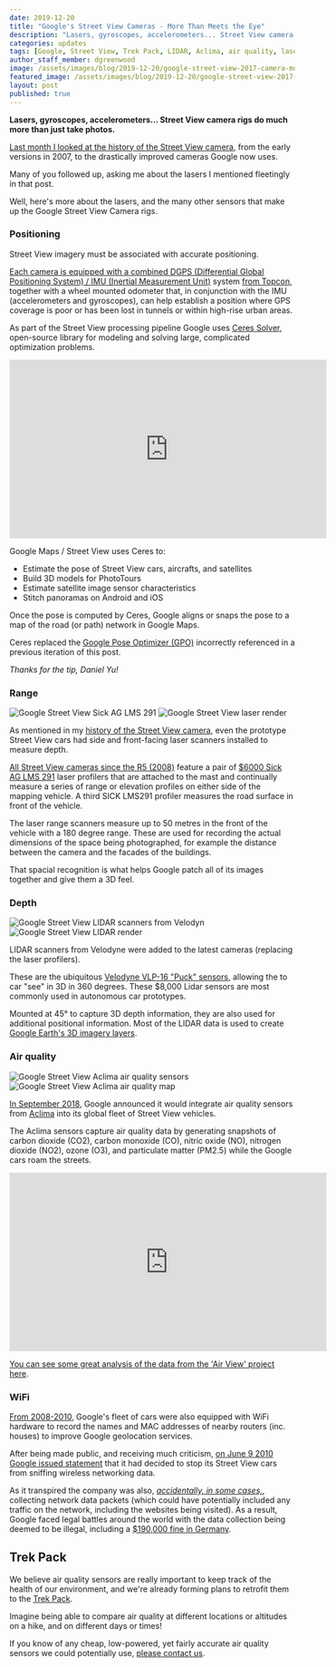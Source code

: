 ```yaml
---
date: 2019-12-20
title: "Google's Street View Cameras - More Than Meets the Eye"
description: "Lasers, gyroscopes, accelerometers... Street View camera rigs do much more than just take photos."
categories: updates
tags: [Google, Street View, Trek Pack, LIDAR, Aclima, air quality, laser scanner, DGPS, GPS]
author_staff_member: dgreenwood
image: /assets/images/blog/2019-12-20/google-street-view-2017-camera-mounted-meta.jpg
featured_image: /assets/images/blog/2019-12-20/google-street-view-2017-camera-mounted-sm.jpg
layout: post
published: true
---
```


**Lasers, gyroscopes, accelerometers... Street View camera rigs do much more than just take photos.**

[Last month I looked at the history of the Street View camera](/blog/2019/history-of-google-street-view-cameras), from the early versions in 2007, to the drastically improved cameras Google now uses.

Many of you followed up, asking me about the lasers I mentioned fleetingly in that post.

Well, here's more about the lasers, and the many other sensors that make up the Google Street View Camera rigs.

### Positioning

Street View imagery must be associated with accurate positioning.

[Each camera is equipped with a combined DGPS (Differential Global Positioning System) / IMU (Inertial Measurement Unit)](https://books.google.co.uk/books?id=dGpQDwAAQBAJ&pg=PA83&lpg=PA83) system [from Topcon](https://www.topconpositioning.com/mapping), together with a wheel mounted odometer that, in conjunction with the IMU (accelerometers and gyroscopes), can help establish a position where GPS coverage is poor or has been lost in tunnels or within high-rise urban areas.

As part of the Street View processing pipeline Google uses [Ceres Solver](http://ceres-solver.org), open-source library for modeling and solving large, complicated optimization problems.

<iframe width="560" height="315" src="https://www.youtube.com/embed/z00ORu4bU-A" frameborder="0" allow="accelerometer; autoplay; encrypted-media; gyroscope; picture-in-picture" allowfullscreen></iframe>

Google Maps / Street View uses Ceres to:

* Estimate the pose of Street View cars, aircrafts, and satellites
* Build 3D models for PhotoTours
* Estimate satellite image sensor characteristics
* Stitch panoramas on Android and iOS

Once the pose is computed by Ceres, Google aligns or snaps the pose to a map of the road (or path) network in Google Maps.

Ceres replaced the [Google Pose Optimizer (GPO)](http://code.google.com/p/gpo/wiki/GPO) incorrectly referenced in a previous iteration of this post.

_Thanks for the tip, Daniel Yu!_

### Range

<img class="img-fluid" src="/assets/images/blog/2019-12-20/google-street-view-sick-lms-291.jpg" alt="Google Street View Sick AG LMS 291" title="Google Street View Sick AG LMS 291" />

<img class="img-fluid" src="/assets/images/blog/2019-12-20/google-street-view-camera-laser-output.png" alt="Google Street View laser render" title="Google Street View laser render" />

As mentioned in my [history of the Street View camera](/blog/2019/history-of-google-street-view-cameras), even the prototype Street View cars had side and front-facing laser scanners installed to measure depth.

[All Street View cameras since the R5 (2008)](https://books.google.co.uk/books?id=dGpQDwAAQBAJ&pg=PA83&lpg=PA83) feature a pair of [$6000 Sick AG LMS 291](https://www.sick.com/gb/en/detection-and-ranging-solutions/2d-lidar-sensors/lms2xx/lms291-s05/p/p109849) laser profilers that are attached to the mast and continually measure a series of range or elevation profiles on either side of the mapping vehicle. A third SICK LMS291 profiler measures the road surface in front of the vehicle.

The laser range scanners measure up to 50 metres in the front of the vehicle with a 180 degree range. These are used for recording the actual dimensions of the space being photographed, for example the distance between the camera and the facades of the buildings. 

That spacial recognition is what helps Google patch all of its images together and give them a 3D feel.

### Depth

<img class="img-fluid" src="/assets/images/blog/2019-12-20/google-street-view-lidar-velodyn.jpg" alt="Google Street View LIDAR scanners from Velodyn" title="Google Street View LIDAR scanners from Velodyn" />

<img class="img-fluid" src="/assets/images/blog/2019-12-20/google-street-view-camera-lidar-output.jpg" alt="Google Street View LIDAR render" title="Google Street View LIDAR render" />

LIDAR scanners from Velodyne were added to the latest cameras (replacing the laser profilers).

These are the ubiquitous [Velodyne VLP-16 "Puck" sensors](http://velodynelidar.com/products.html), allowing the to car "see" in 3D in 360 degrees. These $8,000 Lidar sensors are most commonly used in autonomous car prototypes.

Mounted at 45° to capture 3D depth information, they are also used for additional positional information. Most of the LIDAR data is used to create [Google Earth's 3D imagery layers](https://support.google.com/earth/answer/148131?hl=en).

### Air quality

<img class="img-fluid" src="/assets/images/blog/2019-12-20/google-street-view-aclima-air-quality.jpg" alt="Google Street View Aclima air quality sensors" title="Google Street View Aclima air quality sensors" />

<img class="img-fluid" src="/assets/images/blog/2019-12-20/google-street-view-aclima-air-quality-map.png" alt="Google Street View Aclima air quality map" title="Google Street View Aclima air quality map" />

[In September 2018](https://techcrunch.com/2018/09/12/google-street-view-cars-are-now-roaming-around-the-planet-checking-our-atmosphere-with-these-sensors/), Google announced it would integrate air quality sensors from [Aclima](https://aclima.io/#products) into its global fleet of Street View vehicles.

The Aclima sensors capture air quality data by generating snapshots of carbon dioxide (CO2), carbon monoxide (CO), nitric oxide (NO), nitrogen dioxide (NO2), ozone (O3), and particulate matter (PM2.5) while the Google cars roam the streets.

<iframe width="560" height="315" src="https://www.youtube.com/embed/mssOGUbqVuc" frameborder="0" allow="accelerometer; autoplay; encrypted-media; gyroscope; picture-in-picture" allowfullscreen></iframe>

[You can see some great analysis of the data from the 'Air View' project here](https://www.google.com/earth/outreach/special-projects/air-quality/).

### WiFi

[From 2008-2010](https://www.wired.com/2014/04/threatlevel_0401_streetview/), Google's fleet of cars were also equipped with WiFi hardware to record the names and MAC addresses of nearby routers (inc. houses) to improve Google geolocation services.

After being made public, and receiving much criticism, [on June 9 2010 Google issued statement](https://googleblog.blogspot.com/2010/05/wifi-data-collection-update.html) that it had decided to stop its Street View cars from sniffing wireless networking data.

As it transpired the company was also, [_accidentally, in some cases,_](https://publicpolicy.googleblog.com/2010/05/wifi-data-collection-update.html), collecting network data packets (which could have potentially included any traffic on the network, including the websites being visited). As a result, Google faced legal battles around the world with the data collection being deemed to be illegal, including a [$190,000 fine in Germany](https://www.engadget.com/2013-04-22-google-street-view-fine-germany.html).

## Trek Pack

We believe air quality sensors are really important to keep track of the health of our environment, and we're already forming plans to retrofit them to the [Trek Pack](/trek-pack).

Imagine being able to compare air quality at different locations or altitudes on a hike, and on different days or times!

If you know of any cheap, low-powered, yet fairly accurate air quality sensors we could potentially use, [please contact us](/contact).